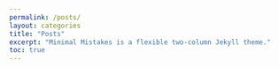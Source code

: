 ```yaml
---
permalink: /posts/
layout: categories
title: "Posts"
excerpt: "Minimal Mistakes is a flexible two-column Jekyll theme."
toc: true
---
```

